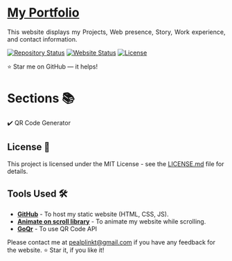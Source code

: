 # <a href="https://vinodjangid07.github.io/" target="_blank">My Portfolio</a>
<p align="justify">This website displays my Projects, Web presence, Story, Work experience, and contact information.</p>

[![Repository Status](https://img.shields.io/badge/Repository%20Status-Maintained-dark%20green.svg)]()
[![Website Status](https://img.shields.io/badge/Website%20Status-Online-green)]()
<a href="https://github.com/egeozalan/pealqrgenerator/blob/main/LICENSE"><img alt="License" src="http://img.shields.io/:license-mit-blue.svg?style=flat-square?style=flat-square" /></a>

:star: Star me on GitHub — it helps!

# Sections 📚

✔️ QR Code Generator

## License 📄
This project is licensed under the MIT License - see the [LICENSE.md](./LICENSE) file for details.

## Tools Used 🛠️
* [<b>GitHub</b>](https://github.com/) - To host my static website (HTML, CSS, JS).
* [<b>Animate on scroll library</b>](https://github.com/michalsnik/aos) - To animate my website while scrolling.
* [<b>GoQr</b>](https://goqr.me/) - To use QR Code API


Please contact me at pealplinkt@gmail.com if you have any feedback for the website. :star: Star it, if you like it!
